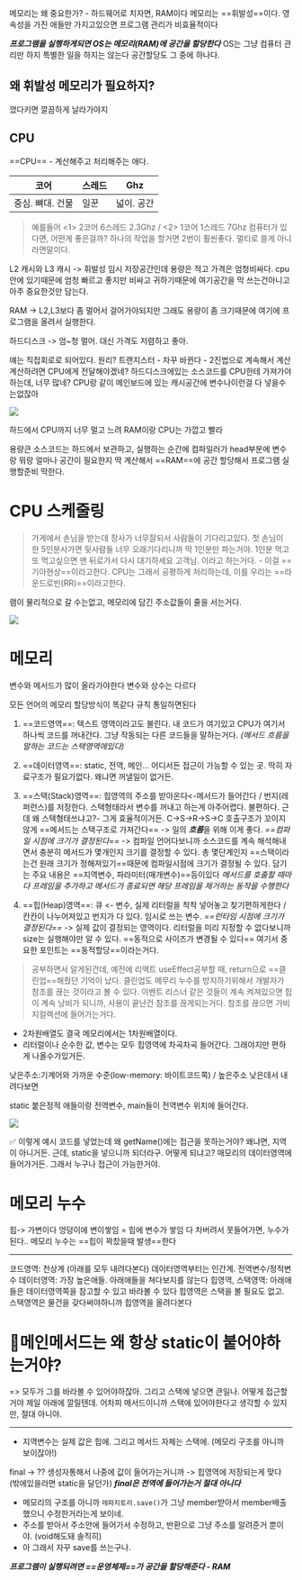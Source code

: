 메모리는 왜 중요한가? - 하드웨어로 치자면, RAM이다
메모리는 ==휘발성==이다. 영속성을 가진 애들만 가지고있으면 프로그램 관리가 비효율적이다

***프로그램을 실행하게되면 OS는 메모리(RAM)에 공간을 할당한다***
OS는 그냥 컴퓨터 관리만 하지 특별한 일을 하지는 않는다
공간할당도 그 중에 하나다.

## 왜 휘발성 메모리가 필요하지?
껐다키면 깔끔하게 날라가야지


## CPU
==CPU== - 계산해주고 처리해주는 애다.

| 코어         | 스레드 | Ghz    |
| ---------- | --- | ------ |
| 중심. 뼈대. 건물 | 일꾼  | 넓이. 공간 |
> 예를들어 <1> 2코어 6스레드 2.3Ghz / <2> 1코어 1스레드 7Ghz 컴퓨터가 있다면, 어떤게 좋은걸까? 하나의 작업을 할거면 2번이 훨씬좋다. 멀티로 쓸게 아니라면말이다.

L2 캐시와 L3 캐시 -> 휘발성 임시 저장공간인데 용량은 적고 가격은 엄청비싸다. cpu안에 있기때문에 엄청 빠르고 좋지만 비싸고 귀하기때문에 여기공간을 막 쓰는건아니고 아주 중요한것만 담는다. 

RAM -> L2,L3보다 좀 멀어서 걸어가야되지만 그래도 용량이 좀 크기때문에 여기에 프로그램을 올려서 실행한다.

하드디스크 -> 엄~청 멀어. 대신 가격도 저렴하고 좋아. 


얘는 직접회로로 되어있다.
원리? 트랜지스터 - 자꾸 바뀐다 - 2진법으로 계속해서 계산
계산하려면 CPU에게 전달해야겠네?
하드디스크에있는 소스코드를 CPU한테 가져가야하는데, 너무 많네?
CPU랑 같이 메인보드에 있는 캐시공간에 변수나이런걸 다 넣을수는없잖아

![](https://i.imgur.com/EkpdsVc.png)

하드에서 CPU까지 너무 멀고 느려
RAM이랑 CPU는 가깝고 빨라

용량큰 소스코드는 하드에서 보관하고, 실행하는 순간에 컴파일러가 head부분에 변수랑 뭐랑 얼마나 공간이 필요한지 딱 계산해서 ==RAM==에 공간 할당해서 프로그램 실행할준비 딱한다. 


# CPU 스케줄링

> 가게에서 손님을 받는데 장사가 너무잘되서 사람들이 기다리고있다. 첫 손님이 한 5인분사가면 뒷사람들 너무 오래기다리니까 딱 1인분만 파는거야. 1인분 먹고 또 먹고싶으면 맨 뒤로가서 다시 대기하세요 고객님. 이라고 하는거다. - 이걸 ==기아현상==이라고한다. 
> CPU는 그래서 공평하게 처리하는데, 이를 우리는 ==라운드로빈(RR)==이라고한다. 

램이 물리적으로 갈 수는없고, 메모리에 담긴 주소값들이 줄을 서는거다. 







![](https://i.imgur.com/aaaOXpA.png)

# 메모리

변수와 메서드가 많이 올라가야한다
변수와 상수는 다르다

모든 언어의 메모리 할당방식이 똑같다
규칙 통일하면된다

1. ==코드영역==: 텍스트 영역이라고도 불린다. 내 코드가 여기있고 CPU가 여기서 하나씩 코드를 꺼내간다. 그냥 작동되는 다른 코드들을 말하는거다. *(메서드 흐름을 말하는 코드는 스택영역에있다)*
2. ==데이터영역==: static, 전역, 메인... 어디서든 접근이 가능할 수 있는 곳. 딱히 자료구조가 필요가없다. 왜냐면 꺼낼일이 없거든. 
3. ==스택(Stack)영역==: 힙영역의 주소를 받아온다<-메서드가 들어간다 / 번지(레퍼런스)를 저장한다. 스택형태라서 변수를 꺼내고 하는게 아주어렵다. 불편하다. 근데 왜 스택형태쓰냐고?- 그게 효율적이거든. 
	C->S->R->S->C 호출구조가 꼬이지않게 ==메서드는 스택구조로 가져간다== -> 일의 ***흐름***을 위해 이게 좋다.
	*==컴파일 시점에 크기가 결정된다==* -> 컴파일 언어다보니까 소스코드를 계속 해석해내면서 충분히 메서드가 몇개인지 크기를 결정할 수 있다. 총 몇단계인지 ==스택이라는건 원래 크기가 정해져있기==때문에 컴파일시점에 크기가 결정될 수 있다. 
	담기는 주요 내용은 ==지역변수, 파라미터(매개변수)==등이있다
	*메서드를 호출할 때마다 프레임을 추가하고 메서드가 종료되면 해당 프레임을 제거하는 동작을 수행한다*
	

4. ==힙(Heap)영역==: 큐 <- 변수, 실제 리터럴을 착착  넣어놓고 찾기편하게한다 / 칸칸이 나누어져있고 번지가 다 있다. 임시로 쓰는 변수.
	*==런타임 시점에 크기가 결정된다==* -> 실제 값이 결정되는 영역이다. 리터럴을 미리 지정할 수 없다보니까 size는 실행해야만 알 수 있다. ==동적으로 사이즈가 변경될 수 있다== 
	여기서 중요한 포인트는 ==동적할당==이라는거다. 


> 공부하면서 알게된건데, 예전에 리액트 useEffect공부할 때, return으로 ==클린업==해줬던 기억이 났다. 클린업도 메무리 누수를 방지하기위해서 개발자가 참조를 끊는 것이라고 볼 수 있다. 이벤트 리스너 같은 것들이 계속 켜져있으면 힙이 계속 낭비가 되니까, 사용이 끝난건 참조를 끊게되는거다. 참조를 끊으면 가비지컬렉션에 들어가는거다. 


- 2차원배열도 결국 메모리에서는 1차원배열이다. 
- 리터럴이나 순수한 값, 변수는 모두 힙영역에 차곡차곡 들어간다. 그래야지만 편하게 나올수가있거든. 

낮은주소:기계어와 가까운 수준(low-memory: 바이트코드쪽) / 높은주소
낮은데서 내려다보면 

static 붙은정적 애들이랑 전역변수, main들이 전역변수 위치에 들어간다.

![](https://i.imgur.com/XrdfBHN.png)

✅ 이렇게 예시 코드를 넣었는데 왜 getName()에는 접근을 못하는거야? 
왜냐면, 지역이 아니거든. 
근데, static을 넣으니까 되더라구. 어떻게 되냐고? 매모리의 데이터영역에들어가거든. 그래서 누구나 접근이 가능한거야. 



# 메모리 누수

힙-> 가변이다
엉덩이에 변이쌓임 = 힙에 변수가 쌓임
다 차버려서 못들어가면, 누수가 된다.. 
메모리 누수는 ==힙이 꽉찼을때 발생==한다


---

코드영역: 천상계 (아래를 모두 내려다본다)
데이터영역부터는 인간계.
전역변수/정적변수 데이터영역: 가장 높은애들. 아래애들을 쳐다보지를 않는다
힙영역, 스택영역: 아래애들은 데이터영역쪽을 참고할 수 있고 바라볼 수 있다
힙영역은 스택을 볼 필요도 없고.
스택영역은 물건을 갖다써야하니까 힙영역을 올려다본다




# 🙉메인메서드는 왜 항상 static이 붙어야하는거야? 

=> 모두가 그를 바라볼 수 있어야하잖아. 그리고 스택에 넣으면 큰일나. 어떻게 접근할거야 제일 아래에 깔릴텐데. 어차피 메서드이니까 스택에 있어야한다고 생각할 수 있지만, 절대 아니야. 



----


- 지역변수는 실제 값은 힙에. 그리고 메서드 자체는 스택에. (메모리 구조를 아니까 보이잖아!)


final -> ?? 생성자통해서 나중에 값이 들어가는거니까 -> 힙영역에 저장되는게 맞다 (밖에있을라면 static을 달던가)   ***final은 전역에 들어가는거 절대 아니다***


- 메모리의 구조를 아니까 `레파지토리.save()`가 그냥 member받아서 member배출했으니 수정한거라는게 보이네. 
- 주소를 받아서 주소안에 들어가서 수정하고, 반환으로 그냥 주소를 알려준거 뿐이야. (void해도돼 솔직히)
- 아 그래서 자꾸 save를 쓰는구나.


***프로그램이 실행되려면 ==운영체제==가 공간을 할당해준다 - RAM***



